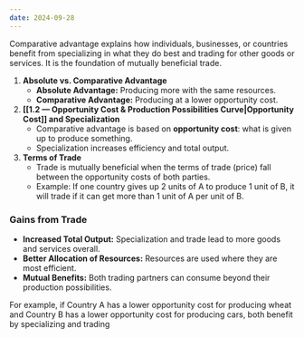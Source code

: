 ```yaml
---
date: 2024-09-28
---
```

Comparative advantage explains how individuals, businesses, or countries benefit from specializing in what they do best and trading for other goods or services. It is the foundation of mutually beneficial trade.

1. **Absolute vs. Comparative Advantage**  
   - **Absolute Advantage:** Producing more with the same resources.  
   - **Comparative Advantage:** Producing at a lower opportunity cost.
2. **[[1.2 — Opportunity Cost & Production Possibilities Curve|Opportunity Cost]] and Specialization**  
   - Comparative advantage is based on **opportunity cost**: what is given up to produce something.  
   - Specialization increases efficiency and total output.
3. **Terms of Trade**  
   - Trade is mutually beneficial when the terms of trade (price) fall between the opportunity costs of both parties.  
   - Example: If one country gives up 2 units of A to produce 1 unit of B, it will trade if it can get more than 1 unit of A per unit of B.
### Gains from Trade
- **Increased Total Output:** Specialization and trade lead to more goods and services overall.  
- **Better Allocation of Resources:** Resources are used where they are most efficient.  
- **Mutual Benefits:** Both trading partners can consume beyond their production possibilities.

For example, if Country A has a lower opportunity cost for producing wheat and Country B has a lower opportunity cost for producing cars, both benefit by specializing and trading
